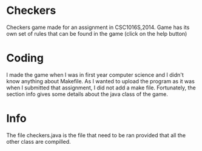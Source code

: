 # Checkers
Checkers game made for an assignment in CSC1016S,2014.
Game has its own set of rules that can be found in the game (click on the help button)
# Coding
I made the game when I was in first year computer science and I didn't know anything about Makefile. As I wanted to upload 
the program as it was when I submitted that assignment, I did not add a make file. Fortunately, the section info gives some details about the java class of the game.
# Info
The file checkers.java is the file that need to be ran provided that all the other class are compilled.
